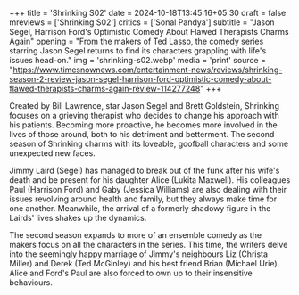 +++
title = 'Shrinking S02'
date = 2024-10-18T13:45:16+05:30
draft = false
mreviews = ['Shrinking S02']
critics = ['Sonal Pandya']
subtitle = "Jason Segel, Harrison Ford's Optimistic Comedy About Flawed Therapists Charms Again"
opening = "From the makers of Ted Lasso, the comedy series starring Jason Segel returns to find its characters grappling with life's issues head-on."
img = 'shrinking-s02.webp'
media = 'print'
source = "https://www.timesnownews.com/entertainment-news/reviews/shrinking-season-2-review-jason-segel-harrison-ford-optimistic-comedy-about-flawed-therapists-charms-again-review-114277248"
+++

Created by Bill Lawrence, star Jason Segel and Brett Goldstein, Shrinking focuses on a grieving therapist who decides to change his approach with his patients. Becoming more proactive, he becomes more involved in the lives of those around, both to his detriment and betterment. The second season of Shrinking charms with its loveable, goofball characters and some unexpected new faces.

Jimmy Laird (Segel) has managed to break out of the funk after his wife's death and be present for his daughter Alice (Lukita Maxwell). His colleagues Paul (Harrison Ford) and Gaby (Jessica Williams) are also dealing with their issues revolving around health and family, but they always make time for one another. Meanwhile, the arrival of a formerly shadowy figure in the Lairds' lives shakes up the dynamics.

The second season expands to more of an ensemble comedy as the makers focus on all the characters in the series. This time, the writers delve into the seemingly happy marriage of Jimmy's neighbours Liz (Christa Miller) and Derek (Ted McGinley) and his best friend Brian (Michael Urie). Alice and Ford's Paul are also forced to own up to their insensitive behaviours.
